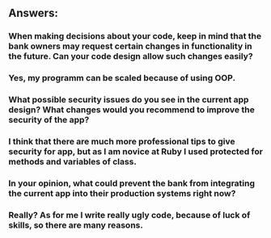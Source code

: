 ## Answers:

### When making decisions about your code, keep in mind that the bank owners may request certain changes in functionality in the future. Can your code design allow such changes easily?
### Yes, my programm can be scaled because of using OOP.

### What possible security issues do you see in the current app design? What changes would you recommend to improve the security of the app?
### I think that there are much more professional tips to give security for app, but as I am novice at Ruby I used protected for methods and variables of class.

### In your opinion, what could prevent the bank from integrating the current app into their production systems right now?
### Really? As for me I write really ugly code, because of luck of skills, so there are many reasons.